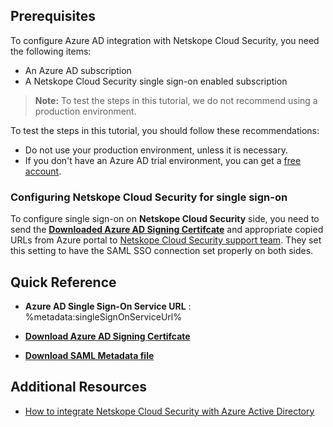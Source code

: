 ## Prerequisites

To configure Azure AD integration with Netskope Cloud Security, you need the following items:

- An Azure AD subscription
- A Netskope Cloud Security single sign-on enabled subscription

> **Note:**
> To test the steps in this tutorial, we do not recommend using a production environment.

To test the steps in this tutorial, you should follow these recommendations:

- Do not use your production environment, unless it is necessary.
- If you don't have an Azure AD trial environment, you can get a [free account](https://azure.microsoft.com/free/).

### Configuring Netskope Cloud Security for single sign-on

To configure single sign-on on **Netskope Cloud Security** side, you need to send the **[Downloaded Azure AD Signing Certifcate](%metadata:CertificateDownloadRawUrl%)** and appropriate copied URLs from Azure portal to [Netskope Cloud Security support team](mailto:support@netskope.com). They set this setting to have the SAML SSO connection set properly on both sides.

## Quick Reference

* **Azure AD Single Sign-On Service URL** : %metadata:singleSignOnServiceUrl%

* **[Download Azure AD Signing Certifcate](%metadata:CertificateDownloadRawUrl%)**

* **[Download SAML Metadata file](%metadata:metadataDownloadUrl%)**

## Additional Resources

* [How to integrate Netskope Cloud Security with Azure Active Directory](https://docs.microsoft.com/azure/active-directory/saas-apps/netskope-cloud-security-tutorial)
